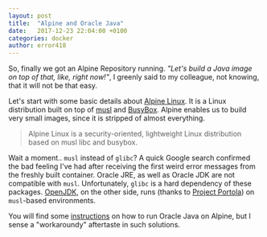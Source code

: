 ```yaml
---
layout: post
title:  "Alpine and Oracle Java"
date:   2017-12-23 22:04:00 +0100
categories: docker
author: error418
---
```


So, finally we got an Alpine Repository running. *"Let's build a Java image on top of that, like, right now!"*, I greenly said to my colleague, not knowing, that it will not be that easy.

Let's start with some basic details about [Alpine Linux][alpine]. It is a Linux distribution built on top of [musl][musl] and [BusyBox][busybox]. Alpine enables us to build very small images, since it is stripped of almost everything.

> Alpine Linux is a security-oriented, lightweight Linux distribution based on musl libc and busybox. 

Wait a moment.. `musl` instead of `glibc`? A quick Google search confirmed the bad feeling I've had after receiving the first weird error messages from the freshly built container. Oracle JRE, as well as Oracle JDK are not compatible with `musl`. Unfortunately, `glibc` is a hard dependency of these packages. [OpenJDK][openjdk], on the other side, runs (thanks to [Project Portola][portola]) on `musl`-based environments.

You will find some [instructions][instructions] on how to run Oracle Java on Alpine, but I sense a "workaroundy" aftertaste in such solutions.


[alpine]: https://alpinelinux.org/
[musl]: https://www.musl-libc.org/
[busybox]: http://www.busybox.net/
[openjdk]: http://openjdk.java.net/
[portola]: http://openjdk.java.net/projects/portola/
[instructions]: https://developer.atlassian.com/blog/2015/08/minimal-java-docker-containers/
